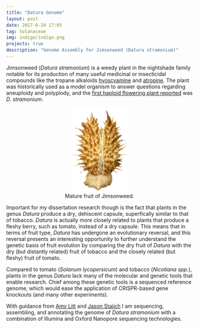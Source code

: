 ```yaml
---
title: "Datura Genome"
layout: post
date: 2017-6-24 17:05
tag: Solanaceae
img: indigo/indigo.png
projects: true
description: "Genome Assembly for Jimsonweed (Datura stramonium)"
---
```


Jimsonweed (*Datura stramonium*) is a weedy plant in the nightshade family notable for its production of many useful medicinal or insecticidal compounds like the tropane alkaloids [hyoscyamine](https://en.wikipedia.org/wiki/Hyoscyamine) and [atropine](https://en.wikipedia.org/wiki/Atropine). The plant was historically used as a model organism to answer questions regarding aneuploidy and polyplody, and the [first haploid flowering plant reported](http://www.doi.org/10.1126/science.55.1433.646) was *D. stramonium*. 

<center>
<figure>
    <img src="../assets/images/Dstr.png" alt="Datura fruit" width="150"/>
    <figcaption>Mature fruit of Jimsonweed.</figcaption>
</figure>
</center>

Important for my dissertation research though is the fact that plants in the genus *Datura* produce a dry, dehiscent capsule, superfically similar to that of tobacco. *Datura* is actually more closely related to plants that produce a fleshy berry, such as tomato, instead of a dry capsule. This means that in terms of fruit type, *Datura* has undergone an evolutionary reversal, and this reversal presents an interesting opportunity to further understand the genetic basis of fruit evolution by comparing the dry fruit of *Datura* with the dry (but distantly related) fruit of tobacco and the closely related (but fleshy) fruit of tomato.

Compared to tomato (*Solanum lycopersicum*) and tobacco (*Nicotiana spp.*), plants in the genus *Datura* lack many of the molecular and genetic tools that enable research. Chief among these genetic tools is a sequenced reference genome, which would ease the application of CRISPR-based gene knockouts (and many other experiments).

With guidance from [Amy Litt](https://profiles.ucr.edu/app/home/profile/amylitt) and [Jason Stajich](http://lab.stajich.org/home/welcome/) I am sequencing, assembling, and annotating the genome of *Datura stramonium* with a combination of Illumina and Oxford Nanopore sequencing technologies.



